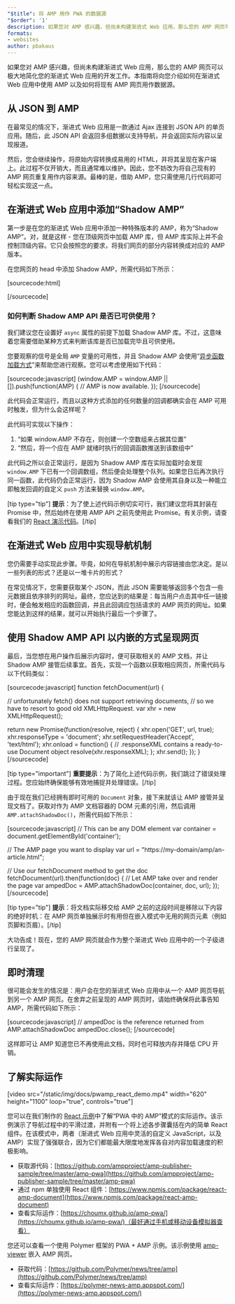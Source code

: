```yaml
---
"$title": 将 AMP 用作 PWA 的数据源
"$order": '1'
description: 如果您对 AMP 感兴趣，但尚未构建渐进式 Web 应用，那么您的 AMP 网页可以极大地简化您的渐进式 Web 应用的开发工作。
formats:
- websites
author: pbakaus
---
```


如果您对 AMP 感兴趣，但尚未构建渐进式 Web 应用，那么您的 AMP 网页可以极大地简化您的渐进式 Web 应用的开发工作。本指南将向您介绍如何在渐进式 Web 应用中使用 AMP 以及如何将现有 AMP 网页用作数据源。

## 从 JSON 到 AMP

在最常见的情况下，渐进式 Web 应用是一款通过 Ajax 连接到 JSON API 的单页应用。随后，此 JSON API 会返回多组数据以支持导航，并会返回实际内容以呈现报道。

然后，您会继续操作，将原始内容转换成易用的 HTML，并将其呈现在客户端上。此过程不仅开销大，而且通常难以维护。因此，您不妨改为将自己现有的 AMP 网页重复用作内容来源。最棒的是，借助 AMP，您只需使用几行代码即可轻松实现这一点。

## 在渐进式 Web 应用中添加“Shadow AMP”

第一步是在您的渐进式 Web 应用中添加一种特殊版本的 AMP，称为“Shadow AMP”。对，就是这样 - 您在顶级网页中加载 AMP 库，但 AMP 库实际上并不会控制顶级内容。它只会按照您的要求，将我们网页的部分内容转换成对应的 AMP 版本。

在您网页的 head 中添加 Shadow AMP，所需代码如下所示：

[sourcecode:html]
<!-- Asynchronously load the AMP-with-Shadow-DOM runtime library. -->
<script async src="https://cdn.ampproject.org/shadow-v0.js"></script>
[/sourcecode]

### 如何判断 Shadow AMP API 是否已可供使用？

我们建议您在设置好 `async` 属性的前提下加载 Shadow AMP 库。不过，这意味着您需要借助某种方式来判断该库是否已加载完毕且可供使用。

您要观察的信号是全局 `AMP` 变量的可用性，并且 Shadow AMP 会使用“[异步函数加载方式](http://mrcoles.com/blog/google-analytics-asynchronous-tracking-how-it-work/)”来帮助您进行观察。您可以考虑使用如下代码：

[sourcecode:javascript]
(window.AMP = window.AMP || []).push(function(AMP) {
  // AMP is now available.
});
[/sourcecode]

此代码会正常运行，而且以这种方式添加的任何数量的回调都确实会在 AMP 可用时触发，但为什么会这样呢？

此代码可实现以下操作：

1. “如果 window.AMP 不存在，则创建一个空数组来占据其位置”
2. “然后，将一个应在 AMP 就绪时执行的回调函数推送到该数组中”

此代码之所以会正常运行，是因为 Shadow AMP 库在实际加载时会发现 `window.AMP` 下已有一个回调数组，然后便会处理整个队列。如果您日后再次执行同一函数，此代码仍会正常运行，因为 Shadow AMP 会使用其自身以及一种能立即触发回调的自定义 `push` 方法来替换 `window.AMP`。

[tip type="tip"] <strong>提示</strong>：为了使上述代码示例切实可行，我们建议您将其封装在 Promise 中，然后始终在使用 AMP API 之前先使用此 Promise。有关示例，请查看我们的 [React 演示代码](https://github.com/ampproject/amp-publisher-sample/blob/master/amp-pwa/src/components/amp-document/amp-document.js#L20)。[/tip]

## 在渐进式 Web 应用中实现导航机制

您仍需要手动实现此步骤。毕竟，如何在导航机制中展示内容链接由您决定。是以一些列表的形式？还是以一堆卡片的形式？

在常见情况下，您需要获取某个 JSON，而此 JSON 需要能够返回多个包含一些元数据且依序排列的网址。最终，您应达到的结果是：每当用户点击其中任一链接时，便会触发相应的函数回调，并且此回调应包括请求的 AMP 网页的网址。如果您能达到这样的结果，就可以开始执行最后一个步骤了。

## 使用 Shadow AMP API 以内嵌的方式呈现网页

最后，当您想在用户操作后展示内容时，便可获取相关的 AMP 文档，并让 Shadow AMP 接管后续事宜。首先，实现一个函数以获取相应网页，所需代码与以下代码类似：

[sourcecode:javascript]
function fetchDocument(url) {

  // unfortunately fetch() does not support retrieving documents,
  // so we have to resort to good old XMLHttpRequest.
  var xhr = new XMLHttpRequest();

  return new Promise(function(resolve, reject) {
    xhr.open('GET', url, true);
    xhr.responseType = 'document';
    xhr.setRequestHeader('Accept', 'text/html');
    xhr.onload = function() {
      // .responseXML contains a ready-to-use Document object
      resolve(xhr.responseXML);
    };
    xhr.send();
  });
}
[/sourcecode]

[tip type="important"] <strong>重要提示</strong>：为了简化上述代码示例，我们跳过了错误处理过程。您应始终确保能够有效地捕捉并处理错误。[/tip]

由于现在我们已经拥有即时可用的 `Document` 对象，接下来就该让 AMP 接管并呈现文档了。获取对作为 AMP 文档容器的 DOM 元素的引用，然后调用 `AMP.attachShadowDoc()`，所需代码如下所示：

[sourcecode:javascript]
// This can be any DOM element
var container = document.getElementById('container');

// The AMP page you want to display
var url = "https://my-domain/amp/an-article.html";

// Use our fetchDocument method to get the doc
fetchDocument(url).then(function(doc) {
  // Let AMP take over and render the page
  var ampedDoc = AMP.attachShadowDoc(container, doc, url);
});
[/sourcecode]

[tip type="tip"] <strong>提示</strong>：将文档实际移交给 AMP 之前的这段时间是移除以下内容的绝好时机：在 AMP 网页单独展示时有用但在嵌入模式中无用的网页元素（例如页脚和页眉）。[/tip]

大功告成！现在，您的 AMP 网页就会作为整个渐进式 Web 应用中的一个子级进行呈现了。

## 即时清理

很可能会发生的情况是：用户会在您的渐进式 Web 应用中从一个 AMP 网页导航到另一个 AMP 网页。在舍弃之前呈现的 AMP 网页时，请始终确保将此事告知 AMP，所需代码如下所示：

[sourcecode:javascript]
// ampedDoc is the reference returned from AMP.attachShadowDoc
ampedDoc.close();
[/sourcecode]

这样即可让 AMP 知道您已不再使用此文档，同时也可释放内存并降低 CPU 开销。

## 了解实际运作

[video src="/static/img/docs/pwamp_react_demo.mp4" width="620" height="1100" loop="true", controls="true"]

您可以在我们制作的 [React 示例](https://github.com/ampproject/amp-publisher-sample/tree/master/amp-pwa)中了解“PWA 中的 AMP”模式的实际运作。该示例演示了导航过程中的平滑过渡，并附有一个将上述各步骤囊括在内的简单 React 组件。在该模式中，两者（渐进式 Web 应用中灵活的自定义 JavaScript，以及 AMP）实现了强强联合，因为它们都能最大限度地发挥各自对内容加载速度的积极影响。

- 获取源代码：[https://github.com/ampproject/amp-publisher-sample/tree/master/amp-pwa](https://github.com/ampproject/amp-publisher-sample/tree/master/amp-pwa)
- 通过 npm 单独使用 React 组件：[https://www.npmjs.com/package/react-amp-document](https://www.npmjs.com/package/react-amp-document)
- 查看实际运作：[https://choumx.github.io/amp-pwa/](https://choumx.github.io/amp-pwa/)（最好通过手机或移动设备模拟器查看）

您还可以查看一个使用 Polymer 框架的 PWA + AMP 示例。该示例使用 [amp-viewer](https://github.com/PolymerLabs/amp-viewer/) 嵌入 AMP 网页。

- 获取代码：[https://github.com/Polymer/news/tree/amp](https://github.com/Polymer/news/tree/amp)
- 查看实际运作：[https://polymer-news-amp.appspot.com/](https://polymer-news-amp.appspot.com/)
